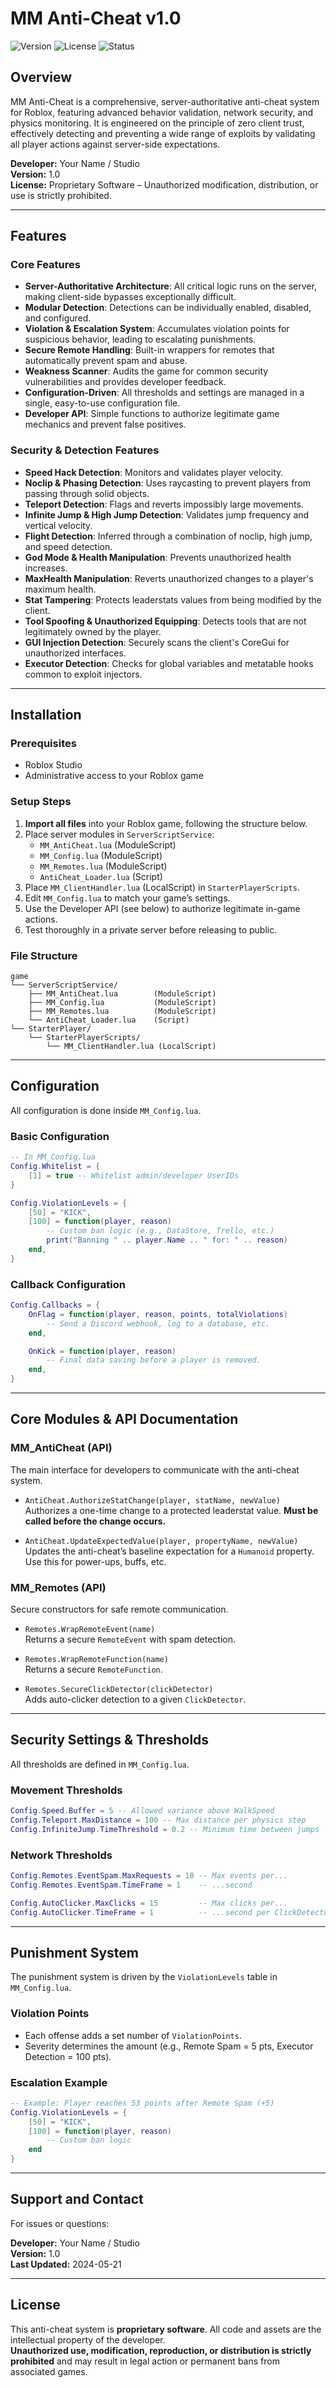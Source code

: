 # MM Anti-Cheat v1.0

![Version](https://img.shields.io/github/v/tag/author/repo?label=version&color=blue)
![License](https://img.shields.io/badge/License-Proprietary-red)
![Status](https://img.shields.io/badge/Status-Active-brightgreen)

## Overview

MM Anti-Cheat is a comprehensive, server-authoritative anti-cheat system for Roblox, featuring advanced behavior validation, network security, and physics monitoring. It is engineered on the principle of zero client trust, effectively detecting and preventing a wide range of exploits by validating all player actions against server-side expectations.

**Developer:** Your Name / Studio  
**Version:** 1.0  
**License:** Proprietary Software – Unauthorized modification, distribution, or use is strictly prohibited.

---

## Features

### Core Features

- **Server-Authoritative Architecture**: All critical logic runs on the server, making client-side bypasses exceptionally difficult.
- **Modular Detection**: Detections can be individually enabled, disabled, and configured.
- **Violation & Escalation System**: Accumulates violation points for suspicious behavior, leading to escalating punishments.
- **Secure Remote Handling**: Built-in wrappers for remotes that automatically prevent spam and abuse.
- **Weakness Scanner**: Audits the game for common security vulnerabilities and provides developer feedback.
- **Configuration-Driven**: All thresholds and settings are managed in a single, easy-to-use configuration file.
- **Developer API**: Simple functions to authorize legitimate game mechanics and prevent false positives.

### Security & Detection Features

- **Speed Hack Detection**: Monitors and validates player velocity.
- **Noclip & Phasing Detection**: Uses raycasting to prevent players from passing through solid objects.
- **Teleport Detection**: Flags and reverts impossibly large movements.
- **Infinite Jump & High Jump Detection**: Validates jump frequency and vertical velocity.
- **Flight Detection**: Inferred through a combination of noclip, high jump, and speed detection.
- **God Mode & Health Manipulation**: Prevents unauthorized health increases.
- **MaxHealth Manipulation**: Reverts unauthorized changes to a player's maximum health.
- **Stat Tampering**: Protects leaderstats values from being modified by the client.
- **Tool Spoofing & Unauthorized Equipping**: Detects tools that are not legitimately owned by the player.
- **GUI Injection Detection**: Securely scans the client's CoreGui for unauthorized interfaces.
- **Executor Detection**: Checks for global variables and metatable hooks common to exploit injectors.

---

## Installation

### Prerequisites

- Roblox Studio
- Administrative access to your Roblox game

### Setup Steps

1. **Import all files** into your Roblox game, following the structure below.
2. Place server modules in `ServerScriptService`:
   - `MM_AntiCheat.lua` (ModuleScript)
   - `MM_Config.lua` (ModuleScript)
   - `MM_Remotes.lua` (ModuleScript)
   - `AntiCheat_Loader.lua` (Script)
3. Place `MM_ClientHandler.lua` (LocalScript) in `StarterPlayerScripts`.
4. Edit `MM_Config.lua` to match your game’s settings.
5. Use the Developer API (see below) to authorize legitimate in-game actions.
6. Test thoroughly in a private server before releasing to public.

### File Structure

```
game
└── ServerScriptService/
    ├── MM_AntiCheat.lua        (ModuleScript)
    ├── MM_Config.lua           (ModuleScript)
    ├── MM_Remotes.lua          (ModuleScript)
    └── AntiCheat_Loader.lua    (Script)
└── StarterPlayer/
    └── StarterPlayerScripts/
        └── MM_ClientHandler.lua (LocalScript)
```

---

## Configuration

All configuration is done inside `MM_Config.lua`.

### Basic Configuration

```lua
-- In MM_Config.lua
Config.Whitelist = {
    [1] = true -- Whitelist admin/developer UserIDs
}

Config.ViolationLevels = {
    [50] = "KICK",
    [100] = function(player, reason)
        -- Custom ban logic (e.g., DataStore, Trello, etc.)
        print("Banning " .. player.Name .. " for: " .. reason)
    end,
}
```

### Callback Configuration

```lua
Config.Callbacks = {
    OnFlag = function(player, reason, points, totalViolations)
        -- Send a Discord webhook, log to a database, etc.
    end,

    OnKick = function(player, reason)
        -- Final data saving before a player is removed.
    end,
}
```

---

## Core Modules & API Documentation

### MM_AntiCheat (API)

The main interface for developers to communicate with the anti-cheat system.

- `AntiCheat.AuthorizeStatChange(player, statName, newValue)`  
  Authorizes a one-time change to a protected leaderstat value. **Must be called before the change occurs.**

- `AntiCheat.UpdateExpectedValue(player, propertyName, newValue)`  
  Updates the anti-cheat’s baseline expectation for a `Humanoid` property. Use this for power-ups, buffs, etc.

### MM_Remotes (API)

Secure constructors for safe remote communication.

- `Remotes.WrapRemoteEvent(name)`  
  Returns a secure `RemoteEvent` with spam detection.

- `Remotes.WrapRemoteFunction(name)`  
  Returns a secure `RemoteFunction`.

- `Remotes.SecureClickDetector(clickDetector)`  
  Adds auto-clicker detection to a given `ClickDetector`.

---

## Security Settings & Thresholds

All thresholds are defined in `MM_Config.lua`.

### Movement Thresholds

```lua
Config.Speed.Buffer = 5 -- Allowed variance above WalkSpeed
Config.Teleport.MaxDistance = 100 -- Max distance per physics step
Config.InfiniteJump.TimeThreshold = 0.2 -- Minimum time between jumps
```

### Network Thresholds

```lua
Config.Remotes.EventSpam.MaxRequests = 10 -- Max events per...
Config.Remotes.EventSpam.TimeFrame = 1    -- ...second

Config.AutoClicker.MaxClicks = 15         -- Max clicks per...
Config.AutoClicker.TimeFrame = 1          -- ...second per ClickDetector
```

---

## Punishment System

The punishment system is driven by the `ViolationLevels` table in `MM_Config.lua`.

### Violation Points

- Each offense adds a set number of `ViolationPoints`.
- Severity determines the amount (e.g., Remote Spam = 5 pts, Executor Detection = 100 pts).

### Escalation Example

```lua
-- Example: Player reaches 53 points after Remote Spam (+5)
Config.ViolationLevels = {
    [50] = "KICK",
    [100] = function(player, reason)
        -- Custom ban logic
    end
}
```

---

## Support and Contact

For issues or questions:

**Developer:** Your Name / Studio  
**Version:** 1.0  
**Last Updated:** 2024-05-21

---

## License

This anti-cheat system is **proprietary software**. All code and assets are the intellectual property of the developer.  
**Unauthorized use, modification, reproduction, or distribution is strictly prohibited** and may result in legal action or permanent bans from associated games.